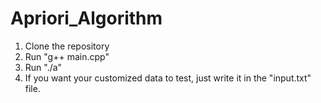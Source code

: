 # Apriori_Algorithm

1. Clone the repository
2. Run "g++ main.cpp"
3. Run "./a"
4. If you want your customized data to test, just write it in the "input.txt" file.
